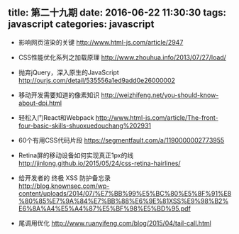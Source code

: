title: 第二十九期
date: 2016-06-22 11:30:30
tags: javascript
categories: javascript
---
- 影响网页渲染的关键
http://www.html-js.com/article/2947

- CSS性能优化系列之加载原理
http://www.zhouhua.info/2013/07/27/load/

- 抛弃jQuery，深入原生的JavaScript
http://ourjs.com/detail/535556a1ed9add0e26000002

- 移动开发需要知道的像素知识
http://weizhifeng.net/you-should-know-about-dpi.html

- 轻松入门React和Webpack
http://www.html-js.com/article/The-front-four-basic-skills-shuoxuedouchang%202931

- 60个有用CSS代码片段
https://segmentfault.com/a/1190000002773955

- Retina屏的移动设备如何实现真正1px的线
http://jinlong.github.io/2015/05/24/css-retina-hairlines/

- 给开发者的 终极 XSS 防护备忘录  
http://blog.knownsec.com/wp-content/uploads/2014/07/%E7%BB%99%E5%BC%80%E5%8F%91%E8%80%85%E7%9A%84%E7%BB%88%E6%9E%81XSS%E9%98%B2%E6%8A%A4%E5%A4%87%E5%BF%98%E5%BD%95.pdf

- 尾调用优化
http://www.ruanyifeng.com/blog/2015/04/tail-call.html
